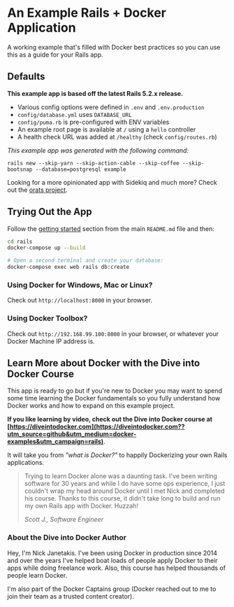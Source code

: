 # An Example Rails + Docker Application

A working example that's filled with Docker best practices so you can use this
as a guide for your Rails app.

## Defaults

**This example app is based off the latest Rails 5.2.x release.**

- Various config options were defined in `.env` and `.env.production`
- `config/database.yml` uses `DATABASE_URL`
- `config/puma.rb` is pre-configured with ENV variables
- An example root page is available at `/` using a `hello` controller
- A health check URL was added at `/healthy` (check `config/routes.rb`)

*This example app was generated with the following command:*

`rails new --skip-yarn --skip-action-cable --skip-coffee --skip-bootsnap --database=postgresql example`

Looking for a more opinionated app with Sidekiq and much more? Check out the
[orats project](https://github.com/nickjj/orats).

## Trying Out the App

Follow the [getting started](https://github.com/nickjj/docker-web-framework-examples#getting-started) section
from the main `README.md` file and then:

```sh
cd rails
docker-compose up --build

# Open a second terminal and create your database:
docker-compose exec web rails db:create
```

### Using Docker for Windows, Mac or Linux?

Check out `http://localhost:8000` in your browser.

### Using Docker Toolbox?

Check out `http://192.168.99.100:8000` in your browser, or whatever your Docker
Machine IP address is.

## Learn More about Docker with the Dive into Docker Course

This app is ready to go but if you're new to Docker you may want to spend some
time learning the Docker fundamentals so you fully understand how Docker works
and how to expand on this example project.

**If you like learning by video, check out the Dive into Docker course at
[https://diveintodocker.com](https://diveintodocker.com??utm_source=github&utm_medium=docker-examples&utm_campaign=rails)**.

It will take you from *"what is Docker?"* to happily Dockerizing your own Rails
applications.

> Trying to learn Docker alone was a daunting task. I've been writing software
> for 30 years and while I do have some ops experience, I just couldn't wrap my
> head around Docker until I met Nick and completed his course. Thanks to this
> course, it didn't take long to build and run my own Rails app with Docker. Huzzah!
>
> *Scott J., Software Engineer*

### About the Dive into Docker Author

Hey, I'm Nick Janetakis. I've been using Docker in production since 2014 and
over the years I've helped boat loads of people apply Docker to their
apps while doing freelance work. Also, this course has helped thousands of people
learn Docker.

I'm also part of the Docker Captains group (Docker reached out to me to join
their team as a trusted content creator).
